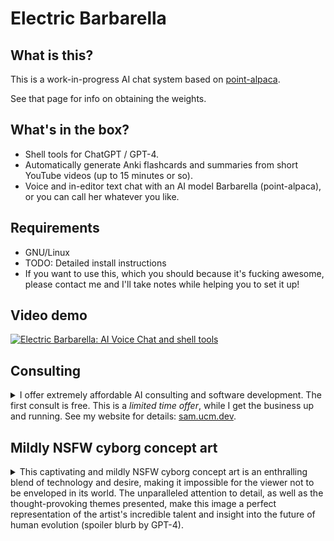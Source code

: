 # Electric Barbarella

## What is this?

This is a work-in-progress AI chat system based on [point-alpaca](https://github.com/pointnetwork/point-alpaca).

See that page for info on obtaining the weights.

## What's in the box?

- Shell tools for ChatGPT / GPT-4.
- Automatically generate Anki flashcards and summaries from short YouTube videos (up to 15 minutes or so).
- Voice and in-editor text chat with an AI model Barbarella (point-alpaca), or you can call her whatever you like.

## Requirements

- GNU/Linux
- TODO: Detailed install instructions
- If you want to use this, which you should because it's fucking awesome, please contact me and I'll take notes while helping you to set it up!

## Video demo

[![Electric Barbarella: AI Voice Chat and shell tools](http://img.youtube.com/vi/q8Cl2fZTyOs/0.jpg)](http://www.youtube.com/watch?v=q8Cl2fZTyOs "Electric Barbarella: AI Voice Chat and shell tools")

## Consulting

<details>
<summary>
I offer extremely affordable AI consulting and software development. The first consult is free. This is a <i>limited time offer</i>, while I get the business up and running. See my website for details: <a href="https://sam.ucm.dev/">sam.ucm.dev</a>.
</summary>
<br>
(GPT-4 tries to help me sell this...)
<br>
Don't miss out on this exceptional opportunity to grow and advance your business at unparalleled affordable rates! For a limited time only, I'm offering <i>FREE</i> first AI consultation and highly cost-effective software development services as I launch my innovative AI business venture.

The world has already realized the power of artificial intelligence, and it's time for you to seize the potential that AI can offer to your business. By availing my exceptional services, you get access to:

1. Profound consultation to identify the AI solutions that effectively align with your business needs.

2. Cutting-edge software development crafted to optimize your business processes, enhance productivity, and unlock new growth opportunities.

3. Tailored AI strategies designed to keep you at the forefront of the constantly changing and competitive business landscape.

Take advantage of this timely and exclusive offer while it lasts! Together, we can revolutionize your business to new heights and harness the limitless potential of AI. Remember, the first consultation is <i>FREE</i> with absolutely no strings attached. Don't let this opportunity slip away! Schedule your consult today!
</details>

## Mildly NSFW cyborg concept art

<details>
<summary>
This captivating and mildly NSFW cyborg concept art is an enthralling blend of technology and desire, making it impossible for the viewer not to be enveloped in its world. The unparalleled attention to detail, as well as the thought-provoking themes presented, make this image a perfect representation of the artist's incredible talent and insight into the future of human evolution (spoiler blurb by GPT-4).
</summary>
<br>
<img style="border-radius: 1em; padding: 1em;" src="pix/barbarella.jpg" height="512" width="256">
</details>
